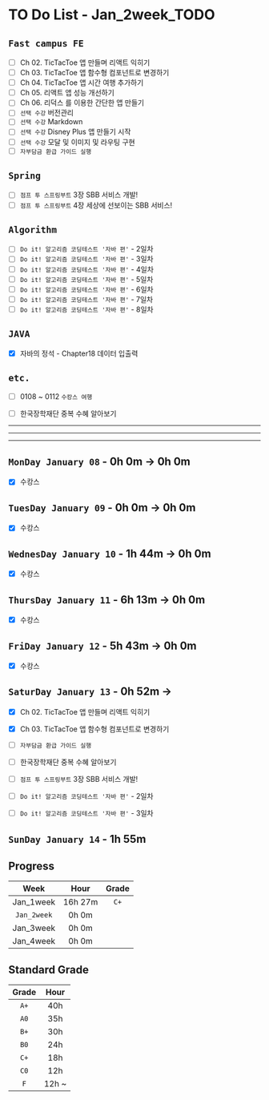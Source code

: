 # TO Do List - Jan_2week_TODO

## `Fast campus FE` 
- [ ] Ch 02. TicTacToe 앱 만들며 리액트 익히기
- [ ] Ch 03. TicTacToe 앱 함수형 컴포넌트로 변경하기
- [ ] Ch 04. TicTacToe 앱 시간 여행 추가하기
- [ ] Ch 05. 리액트 앱 성능 개선하기
- [ ] Ch 06. 리덕스 를 이용한 간단한 앱 만들기
- [ ] `선택 수강` 버전관리
- [ ] `선택 수강` Markdown
- [ ] `선택 수강` Disney Plus 앱 만들기 시작
- [ ] `선택 수강` 모달 및 이미지 및 라우팅 구현
- [ ] `자부담금 환급 가이드 실행`

## `Spring`
- [ ] `점프 투 스프링부트` 3장 SBB 서비스 개발!
- [ ] `점프 투 스프링부트` 4장 세상에 선보이는 SBB 서비스!

## `Algorithm`
- [ ] `Do it! 알고리즘 코딩테스트 '자바 편'` - 2일차
- [ ] `Do it! 알고리즘 코딩테스트 '자바 편'` - 3일차
- [ ] `Do it! 알고리즘 코딩테스트 '자바 편'` - 4일차
- [ ] `Do it! 알고리즘 코딩테스트 '자바 편'` - 5일차
- [ ] `Do it! 알고리즘 코딩테스트 '자바 편'` - 6일차
- [ ] `Do it! 알고리즘 코딩테스트 '자바 편'` - 7일차
- [ ] `Do it! 알고리즘 코딩테스트 '자바 편'` - 8일차

## `JAVA`
- [x] 자바의 정석 - Chapter18 데이터 입출력


## `etc.`
- [ ] 0108 ~ 0112 `수캉스 여행`
- [ ] 한국장학재단 중복 수혜 알아보기


---
---
---

## `MonDay January 08` - 0h 0m -> 0h 0m
- [x] 수캉스


## `TuesDay January 09` - 0h 0m -> 0h 0m
- [x] 수캉스


## `WednesDay January 10` - 1h 44m -> 0h 0m
- [x] 수캉스


## `ThursDay January 11` - 6h 13m -> 0h 0m
- [x] 수캉스


## `FriDay January 12` - 5h 43m -> 0h 0m
- [x] 수캉스


## `SaturDay January 13` - 0h 52m -> 
- [x] Ch 02. TicTacToe 앱 만들며 리액트 익히기
- [x] Ch 03. TicTacToe 앱 함수형 컴포넌트로 변경하기
- [ ] `자부담금 환급 가이드 실행`
- [ ] 한국장학재단 중복 수혜 알아보기
- [ ] `점프 투 스프링부트` 3장 SBB 서비스 개발!
- [ ] `Do it! 알고리즘 코딩테스트 '자바 편'` - 2일차
- [ ] `Do it! 알고리즘 코딩테스트 '자바 편'` - 3일차


## `SunDay January 14` - 1h 55m



## Progress
| Week | Hour | Grade |
|:---:|:---:|:---:|
|Jan_1week|16h 27m|`C+`|
|`Jan_2week`|0h 0m||
|Jan_3week|0h 0m||
|Jan_4week|0h 0m||


## Standard Grade

| Grade | Hour |
|:---:|:---:|
|`A+`|40h|
|`A0`|35h|
|`B+`|30h|
|`B0`|24h|
|`C+`|18h|
|`C0`|12h|
|`F`|12h ~|


